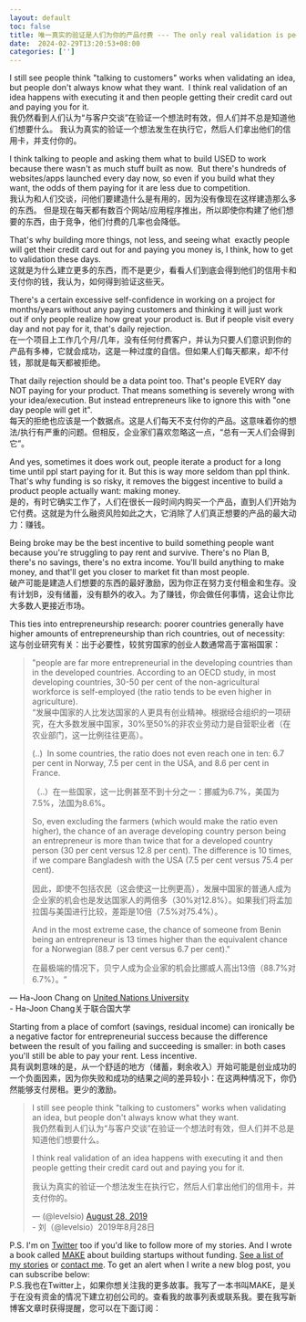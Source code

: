 ```yaml
---
layout: default
toc: false
title: 唯一真实的验证是人们为你的产品付费 --- The only real validation is people paying for your product
date:  2024-02-29T13:20:53+08:00
categories: ['']
---
```



I still see people think "talking to customers" works when validating an idea, but people don't always know what they want.  I think real validation of an idea happens with executing it and then people getting their credit card out and paying you for it.  
我仍然看到人们认为“与客户交谈”在验证一个想法时有效，但人们并不总是知道他们想要什么。 我认为真实的验证一个想法发生在执行它，然后人们拿出他们的信用卡，并支付你的。

I think talking to people and asking them what to build USED to work because there wasn't as much stuff built as now.  But there's hundreds of websites/apps launched every day now, so even if you build what they want, the odds of them paying for it are less due to competition.  
我认为和人们交谈，问他们要建造什么是有用的，因为没有像现在这样建造那么多的东西。 但是现在每天都有数百个网站/应用程序推出，所以即使你构建了他们想要的东西，由于竞争，他们付费的几率也会降低。

That's why building more things, not less, and seeing what  exactly people will get their credit card out for and paying you money is, I think, how to get to validation these days.  
这就是为什么建立更多的东西，而不是更少，看看人们到底会得到他们的信用卡和支付你的钱，我认为，如何得到验证这些天。

There's a certain excessive self-confidence in working on a project for months/years without any paying customers and thinking it will just work out if only people realize how great your product is. But if people visit every day and not pay for it, that's daily rejection.  
在一个项目上工作几个月/几年，没有任何付费客户，并认为只要人们意识到你的产品有多棒，它就会成功，这是一种过度的自信。但如果人们每天都来，却不付钱，那就是每天都被拒绝。

That daily rejection should be a data point too. That's people EVERY day NOT paying for your product. That means something is severely wrong with your idea/execution. But instead entrepreneurs like to ignore this with "one day people will get it".  
每天的拒绝也应该是一个数据点。这是人们每天不支付你的产品。这意味着你的想法/执行有严重的问题。但相反，企业家们喜欢忽略这一点，“总有一天人们会得到它”。

And yes, sometimes it does work out, people iterate a product for a long time until ppl start paying for it. But this is way more seldom than ppl think. That's why funding is so risky, it removes the biggest incentive to build a product people actually want: making money.  
是的，有时它确实工作了，人们在很长一段时间内购买一个产品，直到人们开始为它付费。这就是为什么融资风险如此之大，它消除了人们真正想要的产品的最大动力：赚钱。

Being broke may be the best incentive to build something people want because you're struggling to pay rent and survive. There's no Plan B, there's no savings, there's no extra income. You'll build anything to make money, and that'll get you closer to market fit than most people.  
破产可能是建造人们想要的东西的最好激励，因为你正在努力支付租金和生存。没有计划B，没有储蓄，没有额外的收入。为了赚钱，你会做任何事情，这会让你比大多数人更接近市场。

This ties into entrepreneurship research: poorer countries generally have higher amounts of entrepreneurship than rich countries, out of necessity:  
这与创业研究有关：出于必要性，较贫穷国家的创业人数通常高于富裕国家：

> "people are far more entrepreneurial in the developing countries than in the developed countries. According to an OECD study, in most developing countries, 30-50 per cent of the non-agricultural workforce is self-employed (the ratio tends to be even higher in agriculture).  
> “发展中国家的人比发达国家的人更具有创业精神。根据经合组织的一项研究，在大多数发展中国家，30%至50%的非农业劳动力是自营职业者（在农业部门，这一比例往往更高）。
> 
> (..)  In some countries, the ratio does not even reach one in ten: 6.7 per cent in Norway, 7.5 per cent in the USA, and 8.6 per cent in France.
> 
>   
> （..）在一些国家，这一比例甚至不到十分之一：挪威为6.7%，美国为7.5%，法国为8.6%。
> 
> So, even excluding the farmers (which would make the ratio even higher), the chance of an average developing country person being an entrepreneur is more than twice that for a developed country person (30 per cent versus 12.8 per cent). The difference is 10 times, if we compare Bangladesh with the USA (7.5 per cent versus 75.4 per cent).
> 
>   
> 因此，即使不包括农民（这会使这一比例更高），发展中国家的普通人成为企业家的机会也是发达国家人的两倍多（30%对12.8%）。如果我们将孟加拉国与美国进行比较，差距是10倍（7.5%对75.4%）。
> 
> And in the most extreme case, the chance of someone from Benin being an entrepreneur is 13 times higher than the equivalent chance for a Norwegian (88.7 per cent versus 6.7 per cent)."
> 
>   
> 在最极端的情况下，贝宁人成为企业家的机会比挪威人高出13倍（88.7%对6.7%）。“

— Ha-Joon Chang on [United Nations University](https://www.wider.unu.edu/publication/poverty-entrepreneurship-and-development?ref=levels.io)  
\- Ha-Joon Chang关于联合国大学

Starting from a place of comfort (savings, residual income) can ironically be a negative factor for entrepreneurial success because the difference between the result of you failing and succeeding is smaller: in both cases you'll still be able to pay your rent. Less incentive.  
具有讽刺意味的是，从一个舒适的地方（储蓄，剩余收入）开始可能是创业成功的一个负面因素，因为你失败和成功的结果之间的差异较小：在这两种情况下，你仍然能够支付房租。更少的激励。

> I still see people think "talking to customers" works when validating an idea, but people don't always know what they want.  
> 我仍然看到人们认为“与客户交谈”在验证一个想法时有效，但人们并不总是知道他们想要什么。
> 
> I think real validation of an idea happens with executing it and then people getting their credit card out and paying you for it.
> 
>   
> 我认为真实的验证一个想法发生在执行它，然后人们拿出他们的信用卡，并支付你的。
> 
> —  (@levelsio) [August 28, 2019](https://twitter.com/levelsio/status/1166574430438461440?ref_src=twsrc%5Etfw&ref=levels.io)  
> \- 刘（@levelsio）2019年8月28日

P.S. I'm on [Twitter](https://twitter.com/levelsio) too if you'd like to follow more of my stories. And I wrote a book called [MAKE](https://makebook.io/) about building startups without funding. [See a list of my stories](https://levels.io/archive/) or [contact me](https://levels.io/contact-me/). To get an alert when I write a new blog post, you can subscribe below:  
P.S.我也在Twitter上，如果你想关注我的更多故事。我写了一本书叫MAKE，是关于在没有资金的情况下建立初创公司的。查看我的故事列表或联系我。要在我写新博客文章时获得提醒，您可以在下面订阅：